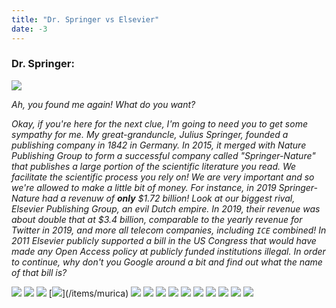 ```yaml
---
title: "Dr. Springer vs Elsevier"
date: -3
---
```


### Dr. Springer: 

![](/images/villain-standing.png)

_Ah, you found me again! What do you want?_

_Okay, if you're here for the next clue, I'm going to need you to get some sympathy for me. My great-granduncle, Julius Springer, founded a publishing company in 1842 in Germany. In 2015, it merged with Nature Publishing Group to form a successful company called "Springer-Nature" that publishes a large portion of the scientific literature you read. We facilitate the scientific process you rely on! We are very important and so we're allowed to make a little bit of money. For instance, in 2019 Springer-Nature had a revenuw of **only** $1.72 billion! Look at our biggest rival, Elsevier Publishing Group, an evil Dutch empire. In 2019, their revenue was about double that at $3.4 billion, comparable to the yearly revenue for Twitter in 2019, and more all telecom companies, including `ICE` combined! In 2011 Elsevier publicly supported a bill in the US Congress that would have made any Open Access policy at publicly funded institutions illegal. In order to continue, why don't you Google around a bit and find out what the name of that bill is?_

[![](https://img.shields.io/website?label=Research&nbsp;Access&nbsp;Policy&nbsp;Act&style=for-the-badge&up_message=Click&url=https%3A%2F%2Fdanielroelfs.com&color=blue)](/items/try_again)
[![](https://img.shields.io/website?label=Open&nbsp;Access&nbsp;Act&style=for-the-badge&up_message=Click&url=https%3A%2F%2Fdanielroelfs.com&color=blue)](/items/try_again)
[![](https://img.shields.io/website?label=Science&nbsp;And&nbsp;Capitalism&nbsp;Act&style=for-the-badge&up_message=Click&url=https%3A%2F%2Fdanielroelfs.com&color=blue)](/items/murica)
[![](https://img.shields.io/website?label=American&nbsp;Patriot&nbsp;And&nbsp;Science&nbsp;Act&nbsp;(Also&nbsp;Beer,&nbsp;Guns,&nbsp;NASCAR,&nbsp;and&nbsp;Jesus)&style=for-the-badge&up_message=Click&url=https%3A%2F%2Fdanielroelfs.com&color=blue)](/items/murica)
[![](https://img.shields.io/website?label=We&nbsp;Are&nbsp;Twats&nbsp;And&nbsp;Want&nbsp;More&nbsp;Profit&nbsp;Act&style=for-the-badge&up_message=Click&url=https%3A%2F%2Fdanielroelfs.com&color=blue)](/items/murica)
[![](https://img.shields.io/website?label=The&nbsp;Stroopwafel&nbsp;Act&style=for-the-badge&up_message=Click&url=https%3A%2F%2Fdanielroelfs.com&color=blue)](/items/dutch)
[![](https://img.shields.io/website?label=National&nbsp;Scientific&nbsp;Publication&nbsp;Act&style=for-the-badge&up_message=Click&url=https%3A%2F%2Fdanielroelfs.com&color=blue)](/items/try_again)
[![](https://img.shields.io/website?label=Scientific&nbsp;Work&nbsp;Act&style=for-the-badge&up_message=Click&url=https%3A%2F%2Fdanielroelfs.com&color=blue)](/items/try_again)
[![](https://img.shields.io/website?label=Order&nbsp;66&style=for-the-badge&up_message=Click&url=https%3A%2F%2Fdanielroelfs.com&color=blue)](/items/try_again)
[![](https://img.shields.io/website?label=NIH&nbsp;Publishing&nbsp;Act&style=for-the-badge&up_message=Click&url=https%3A%2F%2Fdanielroelfs.com&color=blue)](/items/try_again)
[![](https://img.shields.io/website?label=Research&nbsp;Work&nbsp;Act&style=for-the-badge&up_message=Click&url=https%3A%2F%2Fdanielroelfs.com&color=blue)](/tasks/common/look_around_the_room)
[![](https://img.shields.io/website?label=The&nbsp;American&nbsp;Scientific&nbsp;Freedom&nbsp;Act&style=for-the-badge&up_message=Click&url=https%3A%2F%2Fdanielroelfs.com&color=blue)](/items/murica)
[![](https://img.shields.io/website?label=Issa&nbsp;Maloney&nbsp;Act&style=for-the-badge&up_message=Click&url=https%3A%2F%2Fdanielroelfs.com&color=blue)](/items/try_again)
[![](https://img.shields.io/website?label=Gimme&nbsp;More&nbsp;Moneyz&nbsp;Act&style=for-the-badge&up_message=Click&url=https%3A%2F%2Fdanielroelfs.com&color=blue)](/items/murica)
